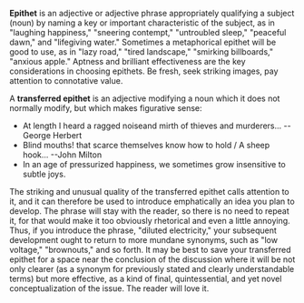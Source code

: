 **Epithet** is an adjective or adjective phrase appropriately qualifying a subject (noun) by naming a key or important characteristic of the subject, as in "laughing happiness," "sneering contempt," "untroubled sleep," "peaceful dawn," and "lifegiving water." Sometimes a metaphorical epithet will be good to use, as in "lazy road," "tired landscape," "smirking billboards," "anxious apple." Aptness and brilliant effectiveness are the key considerations in choosing epithets. Be fresh, seek striking images, pay attention to connotative value.

A **transferred epithet** is an adjective modifying a noun which it does not normally modify, but which makes figurative sense:

 - At length I heard a ragged noiseand mirth of thieves and murderers... --George Herbert
 - Blind mouths! that scarce themselves know how to hold / A sheep hook... --John Milton
 - In an age of pressurized happiness, we sometimes grow insensitive to subtle joys.

The striking and unusual quality of the transferred epithet calls attention to it, and it can therefore be used to introduce emphatically an idea you plan to develop. The phrase will stay with the reader, so there is no need to repeat it, for that would make it too obviously rhetorical and even a little annoying. Thus, if you introduce the phrase, "diluted electricity," your subsequent development ought to return to more mundane synonyms, such as "low voltage," "brownouts," and so forth. It may be best to save your transferred epithet for a space near the conclusion of the discussion where it will be not only clearer (as a synonym for previously stated and clearly understandable terms) but more effective, as a kind of final, quintessential, and yet novel conceptualization of the issue. The reader will love it.